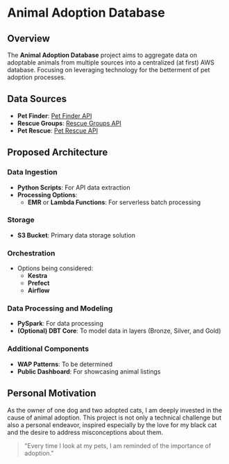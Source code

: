 # Animal Adoption Database

## Overview
The **Animal Adoption Database** project aims to aggregate data on adoptable animals from multiple sources into a centralized (at first) AWS database. 
Focusing on leveraging technology for the betterment of pet adoption processes.

## Data Sources
- **Pet Finder**: [Pet Finder API](https://www.petfinder.com/developers/)
- **Rescue Groups**: [Rescue Groups API](https://rescuegroups.org/services/adoptable-pet-data-api/)
- **Pet Rescue**: [Pet Rescue API](https://www.petrescue.com.au/api/docs)

## Proposed Architecture
### Data Ingestion
- **Python Scripts**: For API data extraction
- **Processing Options**:
  - **EMR** or **Lambda Functions**: For serverless batch processing

### Storage
- **S3 Bucket**: Primary data storage solution

### Orchestration
- Options being considered:
  - **Kestra**
  - **Prefect**
  - **Airflow**

### Data Processing and Modeling
- **PySpark**: For data processing
- **(Optional) DBT Core**: To model data in layers (Bronze, Silver, and Gold)

### Additional Components
- **WAP Patterns**: To be determined
- **Public Dashboard**: For showcasing animal listings

## Personal Motivation
As the owner of one dog and two adopted cats, I am deeply invested in the cause of animal adoption. This project is not only a technical challenge but also a personal endeavor, inspired especially by the love for my black cat and the desire to address misconceptions about them.

> "Every time I look at my pets, I am reminded of the importance of adoption."


